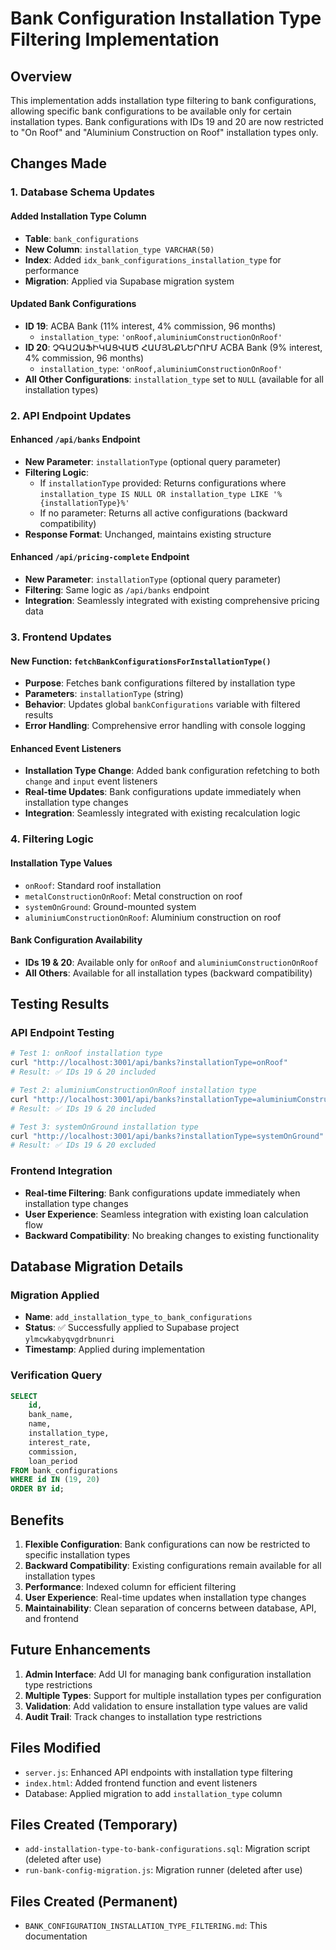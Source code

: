 # Bank Configuration Installation Type Filtering Implementation

## Overview
This implementation adds installation type filtering to bank configurations, allowing specific bank configurations to be available only for certain installation types. Bank configurations with IDs 19 and 20 are now restricted to "On Roof" and "Aluminium Construction on Roof" installation types only.

## Changes Made

### 1. Database Schema Updates

#### Added Installation Type Column
- **Table**: `bank_configurations`
- **New Column**: `installation_type VARCHAR(50)`
- **Index**: Added `idx_bank_configurations_installation_type` for performance
- **Migration**: Applied via Supabase migration system

#### Updated Bank Configurations
- **ID 19**: ACBA Bank (11% interest, 4% commission, 96 months)
  - `installation_type`: `'onRoof,aluminiumConstructionOnRoof'`
- **ID 20**: ՉԳԱԶԱՖԻԿԱՑՎԱԾ ՀԱՄՅՆՔՆԵՐՈՒՄ ACBA Bank (9% interest, 4% commission, 96 months)
  - `installation_type`: `'onRoof,aluminiumConstructionOnRoof'`
- **All Other Configurations**: `installation_type` set to `NULL` (available for all installation types)

### 2. API Endpoint Updates

#### Enhanced `/api/banks` Endpoint
- **New Parameter**: `installationType` (optional query parameter)
- **Filtering Logic**: 
  - If `installationType` provided: Returns configurations where `installation_type IS NULL OR installation_type LIKE '%{installationType}%'`
  - If no parameter: Returns all active configurations (backward compatibility)
- **Response Format**: Unchanged, maintains existing structure

#### Enhanced `/api/pricing-complete` Endpoint
- **New Parameter**: `installationType` (optional query parameter)
- **Filtering**: Same logic as `/api/banks` endpoint
- **Integration**: Seamlessly integrated with existing comprehensive pricing data

### 3. Frontend Updates

#### New Function: `fetchBankConfigurationsForInstallationType()`
- **Purpose**: Fetches bank configurations filtered by installation type
- **Parameters**: `installationType` (string)
- **Behavior**: Updates global `bankConfigurations` variable with filtered results
- **Error Handling**: Comprehensive error handling with console logging

#### Enhanced Event Listeners
- **Installation Type Change**: Added bank configuration refetching to both `change` and `input` event listeners
- **Real-time Updates**: Bank configurations update immediately when installation type changes
- **Integration**: Seamlessly integrated with existing recalculation logic

### 4. Filtering Logic

#### Installation Type Values
- `onRoof`: Standard roof installation
- `metalConstructionOnRoof`: Metal construction on roof  
- `systemOnGround`: Ground-mounted system
- `aluminiumConstructionOnRoof`: Aluminium construction on roof

#### Bank Configuration Availability
- **IDs 19 & 20**: Available only for `onRoof` and `aluminiumConstructionOnRoof`
- **All Others**: Available for all installation types (backward compatibility)

## Testing Results

### API Endpoint Testing
```bash
# Test 1: onRoof installation type
curl "http://localhost:3001/api/banks?installationType=onRoof"
# Result: ✅ IDs 19 & 20 included

# Test 2: aluminiumConstructionOnRoof installation type  
curl "http://localhost:3001/api/banks?installationType=aluminiumConstructionOnRoof"
# Result: ✅ IDs 19 & 20 included

# Test 3: systemOnGround installation type
curl "http://localhost:3001/api/banks?installationType=systemOnGround"
# Result: ✅ IDs 19 & 20 excluded
```

### Frontend Integration
- **Real-time Filtering**: Bank configurations update immediately when installation type changes
- **User Experience**: Seamless integration with existing loan calculation flow
- **Backward Compatibility**: No breaking changes to existing functionality

## Database Migration Details

### Migration Applied
- **Name**: `add_installation_type_to_bank_configurations`
- **Status**: ✅ Successfully applied to Supabase project `ylmcwkabyqvgdrbnunri`
- **Timestamp**: Applied during implementation

### Verification Query
```sql
SELECT 
    id,
    bank_name,
    name,
    installation_type,
    interest_rate,
    commission,
    loan_period
FROM bank_configurations 
WHERE id IN (19, 20)
ORDER BY id;
```

## Benefits

1. **Flexible Configuration**: Bank configurations can now be restricted to specific installation types
2. **Backward Compatibility**: Existing configurations remain available for all installation types
3. **Performance**: Indexed column for efficient filtering
4. **User Experience**: Real-time updates when installation type changes
5. **Maintainability**: Clean separation of concerns between database, API, and frontend

## Future Enhancements

1. **Admin Interface**: Add UI for managing bank configuration installation type restrictions
2. **Multiple Types**: Support for multiple installation types per configuration
3. **Validation**: Add validation to ensure installation type values are valid
4. **Audit Trail**: Track changes to installation type restrictions

## Files Modified

- `server.js`: Enhanced API endpoints with installation type filtering
- `index.html`: Added frontend function and event listeners
- Database: Applied migration to add `installation_type` column

## Files Created (Temporary)
- `add-installation-type-to-bank-configurations.sql`: Migration script (deleted after use)
- `run-bank-config-migration.js`: Migration runner (deleted after use)

## Files Created (Permanent)
- `BANK_CONFIGURATION_INSTALLATION_TYPE_FILTERING.md`: This documentation
